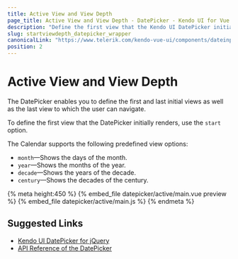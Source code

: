 ```yaml
---
title: Active View and View Depth
page_title: Active View and View Depth - DatePicker - Kendo UI for Vue
description: "Define the first view that the Kendo UI DatePicker initially renders in Vue projects."
slug: startviewdepth_datepicker_wrapper
canonicalLink: "https://www.telerik.com/kendo-vue-ui/components/dateinputs/datepicker/"
position: 2
---
```


<div><WrapperBanner link="/kendo-vue-ui/components/dateinputs/datepicker"></WrapperBanner></div>

# Active View and View Depth

The DatePicker enables you to define the first and last initial views as well as the last view to which the user can navigate.

To define the first view that the DatePicker initially renders, use the `start` option.

The Calendar supports the following predefined view options:
* `month`&mdash;Shows the days of the month.
* `year`&mdash;Shows the months of the year.
* `decade`&mdash;Shows the years of the decade.
* `century`&mdash;Shows the decades of the century.


{% meta height:450 %}
{% embed_file datepicker/active/main.vue preview %}
{% embed_file datepicker/active/main.js %}
{% endmeta %}

## Suggested Links

* [Kendo UI DatePicker for jQuery](https://docs.telerik.com/kendo-ui/controls/editors/datepicker/overview)
* [API Reference of the DatePicker](https://docs.telerik.com/kendo-ui/api/javascript/ui/datepicker)
